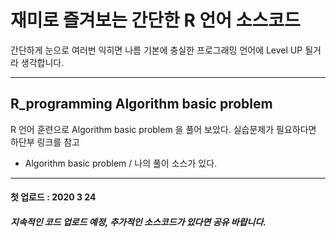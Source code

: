 # 재미로 즐겨보는 간단한 R 언어 소스코드 

간단하게 눈으로 여러번 익히면 나름 기본에 충실한 프로그래밍 언어에 Level UP 될거라 생각합니다. 

---
## R_programming Algorithm basic problem
R 언어 훈련으로 Algorithm basic problem 을 풀어 보았다. 
실습문제가 필요하다면 하단부 링크를 참고

- Algorithm basic problem / 나의 풀이 소스가 있다. 

---
#### 첫 업로드 : 2020 3 24 
##### 지속적인 코드 업로드 예정, 추가적인 소스코드가 있다면 공유 바랍니다. 


